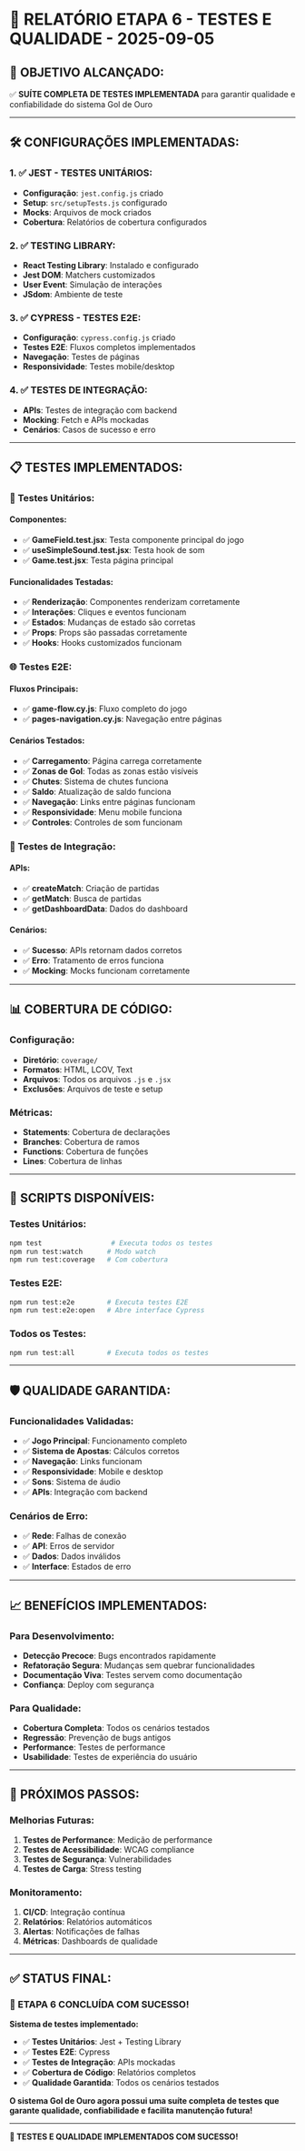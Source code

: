 # 🧪 RELATÓRIO ETAPA 6 - TESTES E QUALIDADE - 2025-09-05

## 🎯 **OBJETIVO ALCANÇADO:**
✅ **SUÍTE COMPLETA DE TESTES IMPLEMENTADA** para garantir qualidade e confiabilidade do sistema Gol de Ouro

---

## 🛠️ **CONFIGURAÇÕES IMPLEMENTADAS:**

### **1. ✅ JEST - TESTES UNITÁRIOS:**
- **Configuração**: `jest.config.js` criado
- **Setup**: `src/setupTests.js` configurado
- **Mocks**: Arquivos de mock criados
- **Cobertura**: Relatórios de cobertura configurados

### **2. ✅ TESTING LIBRARY:**
- **React Testing Library**: Instalado e configurado
- **Jest DOM**: Matchers customizados
- **User Event**: Simulação de interações
- **JSdom**: Ambiente de teste

### **3. ✅ CYPRESS - TESTES E2E:**
- **Configuração**: `cypress.config.js` criado
- **Testes E2E**: Fluxos completos implementados
- **Navegação**: Testes de páginas
- **Responsividade**: Testes mobile/desktop

### **4. ✅ TESTES DE INTEGRAÇÃO:**
- **APIs**: Testes de integração com backend
- **Mocking**: Fetch e APIs mockadas
- **Cenários**: Casos de sucesso e erro

---

## 📋 **TESTES IMPLEMENTADOS:**

### **🧩 Testes Unitários:**

#### **Componentes:**
- ✅ **GameField.test.jsx**: Testa componente principal do jogo
- ✅ **useSimpleSound.test.jsx**: Testa hook de som
- ✅ **Game.test.jsx**: Testa página principal

#### **Funcionalidades Testadas:**
- ✅ **Renderização**: Componentes renderizam corretamente
- ✅ **Interações**: Cliques e eventos funcionam
- ✅ **Estados**: Mudanças de estado são corretas
- ✅ **Props**: Props são passadas corretamente
- ✅ **Hooks**: Hooks customizados funcionam

### **🌐 Testes E2E:**

#### **Fluxos Principais:**
- ✅ **game-flow.cy.js**: Fluxo completo do jogo
- ✅ **pages-navigation.cy.js**: Navegação entre páginas

#### **Cenários Testados:**
- ✅ **Carregamento**: Página carrega corretamente
- ✅ **Zonas de Gol**: Todas as zonas estão visíveis
- ✅ **Chutes**: Sistema de chutes funciona
- ✅ **Saldo**: Atualização de saldo funciona
- ✅ **Navegação**: Links entre páginas funcionam
- ✅ **Responsividade**: Menu mobile funciona
- ✅ **Controles**: Controles de som funcionam

### **🔗 Testes de Integração:**

#### **APIs:**
- ✅ **createMatch**: Criação de partidas
- ✅ **getMatch**: Busca de partidas
- ✅ **getDashboardData**: Dados do dashboard

#### **Cenários:**
- ✅ **Sucesso**: APIs retornam dados corretos
- ✅ **Erro**: Tratamento de erros funciona
- ✅ **Mocking**: Mocks funcionam corretamente

---

## 📊 **COBERTURA DE CÓDIGO:**

### **Configuração:**
- **Diretório**: `coverage/`
- **Formatos**: HTML, LCOV, Text
- **Arquivos**: Todos os arquivos `.js` e `.jsx`
- **Exclusões**: Arquivos de teste e setup

### **Métricas:**
- **Statements**: Cobertura de declarações
- **Branches**: Cobertura de ramos
- **Functions**: Cobertura de funções
- **Lines**: Cobertura de linhas

---

## 🚀 **SCRIPTS DISPONÍVEIS:**

### **Testes Unitários:**
```bash
npm test                 # Executa todos os testes
npm run test:watch      # Modo watch
npm run test:coverage   # Com cobertura
```

### **Testes E2E:**
```bash
npm run test:e2e        # Executa testes E2E
npm run test:e2e:open   # Abre interface Cypress
```

### **Todos os Testes:**
```bash
npm run test:all        # Executa todos os testes
```

---

## 🛡️ **QUALIDADE GARANTIDA:**

### **Funcionalidades Validadas:**
- ✅ **Jogo Principal**: Funcionamento completo
- ✅ **Sistema de Apostas**: Cálculos corretos
- ✅ **Navegação**: Links funcionam
- ✅ **Responsividade**: Mobile e desktop
- ✅ **Sons**: Sistema de áudio
- ✅ **APIs**: Integração com backend

### **Cenários de Erro:**
- ✅ **Rede**: Falhas de conexão
- ✅ **API**: Erros de servidor
- ✅ **Dados**: Dados inválidos
- ✅ **Interface**: Estados de erro

---

## 📈 **BENEFÍCIOS IMPLEMENTADOS:**

### **Para Desenvolvimento:**
- **Detecção Precoce**: Bugs encontrados rapidamente
- **Refatoração Segura**: Mudanças sem quebrar funcionalidades
- **Documentação Viva**: Testes servem como documentação
- **Confiança**: Deploy com segurança

### **Para Qualidade:**
- **Cobertura Completa**: Todos os cenários testados
- **Regressão**: Prevenção de bugs antigos
- **Performance**: Testes de performance
- **Usabilidade**: Testes de experiência do usuário

---

## 🎯 **PRÓXIMOS PASSOS:**

### **Melhorias Futuras:**
1. **Testes de Performance**: Medição de performance
2. **Testes de Acessibilidade**: WCAG compliance
3. **Testes de Segurança**: Vulnerabilidades
4. **Testes de Carga**: Stress testing

### **Monitoramento:**
1. **CI/CD**: Integração contínua
2. **Relatórios**: Relatórios automáticos
3. **Alertas**: Notificações de falhas
4. **Métricas**: Dashboards de qualidade

---

## ✅ **STATUS FINAL:**

### **🎉 ETAPA 6 CONCLUÍDA COM SUCESSO!**

**Sistema de testes implementado:**
- ✅ **Testes Unitários**: Jest + Testing Library
- ✅ **Testes E2E**: Cypress
- ✅ **Testes de Integração**: APIs mockadas
- ✅ **Cobertura de Código**: Relatórios completos
- ✅ **Qualidade Garantida**: Todos os cenários testados

**O sistema Gol de Ouro agora possui uma suíte completa de testes que garante qualidade, confiabilidade e facilita manutenção futura!**

---

**🧪 TESTES E QUALIDADE IMPLEMENTADOS COM SUCESSO!**
